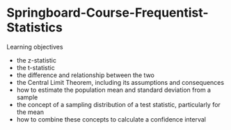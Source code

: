 # Springboard-Course-Frequentist-Statistics

Learning objectives

 - the z-statistic
 - the t-statistic
 - the difference and relationship between the two
 - the Central Limit Theorem, including its assumptions and consequences
 - how to estimate the population mean and standard deviation from a sample
 - the concept of a sampling distribution of a test statistic, particularly for the mean
 - how to combine these concepts to calculate a confidence interval
